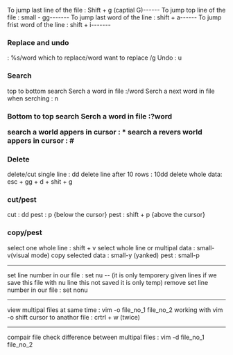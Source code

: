 To jump last line of the file : Shift + g (captial G)------
To jump top line of the file : small - gg-------
To jump last word of the line : shift + a------
To jump frist word of the line : shift + i-------
<h3>Replace and undo</h3>
: %s/word which to replace/word want to replace /g
Undo : u

<h3>Search</h3>
top to bottom search
Serch a word in file :/word
Serch a next word in file when serching : n

<h3>Bottom to top search
Serch a word in file :?word

search a world appers in cursor : *
search a revers world appers in cursor : #


<h3>Delete</h3>
delete/cut single line : dd
delete line after 10 rows : 10dd
delete whole data: esc + gg + d + shit + g

<h3>cut/pest</h3>
cut : dd
pest : p {below the cursor}
pest : shift + p {above the cursor}

<h3>copy/pest</h3>
select one whole line : shift + v
select whole line or multipal  data : small-v(visual mode)
copy selected data : small-y (yanked)
pest : small-p

**************************************************************************************************************
set line number in our file : set nu --
(it is only temporery given lines if we save this file with nu line this not saved it is only temp)
remove set line number in our file : set nonu
****************************************************************************************************************
view multipal files at same time : vim -o file_no_1 file_no_2
working with vim -o  shift cursor to  anathor file : crtrl + w (twice)
***************************************************************************************************************
compair file 
check difference between multipal files : vim -d file_no_1 file_no_2



